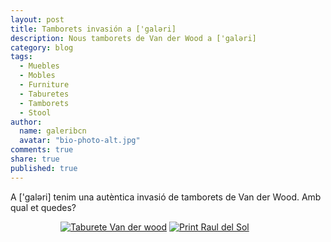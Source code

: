 ```yaml
---
layout: post
title: Tamborets invasión a ['galəri]
description: Nous tamborets de Van der Wood a ['galəri]
category: blog
tags: 
  - Muebles
  - Mobles
  - Furniture
  - Taburetes
  - Tamborets
  - Stool
author: 
  name: galeribcn
  avatar: "bio-photo-alt.jpg"
comments: true
share: true
published: true
---
```

A ['galəri] tenim una autèntica invasió de tamborets de Van der Wood. Amb qual et quedes?
<figure class="half">
<figure>
	<a href="/images/ TamboretsIinvasion.jpg"><img src="/images/ TamboretsIinvasion.jpg" alt="Taburete Van der wood"></a>
	<a href="/images/ TamburetsIG.jpg"><img src="/images/ TamburetsIG.jpg" alt="Print Raul del Sol"></a>
</figure>
